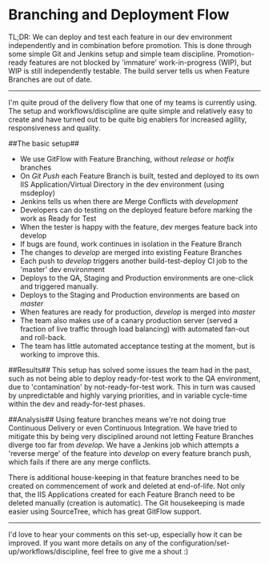 # Branching and Deployment Flow #
TL;DR: We can deploy and test each feature in our dev environment independently and in combination before promotion. This is done through some simple Git and Jenkins setup and simple team discipline. Promotion-ready features are not blocked by 'immature' work-in-progress (WIP), but WIP is still independently testable. The build server tells us when Feature Branches are out of date.

----------

I'm quite proud of the delivery flow that one of my teams is currently using. The setup and workflows/discipline are quite simple and relatively easy to create and have turned out to be quite big enablers for increased agility, responsiveness and quality.

##The basic setup##
- We use GitFlow with Feature Branching, without *release* or *hotfix* branches
- On *Git Push* each Feature Branch is built, tested and deployed to its own IIS Application/Virtual Directory in the dev environment (using msdeploy)
- Jenkins tells us when there are Merge Conflicts with *development*
- Developers can do testing on the deployed feature before marking the work as Ready for Test
- When the tester is happy with the feature, dev merges feature back into develop
- If bugs are found, work continues in isolation in the Feature Branch
- The changes to *develop* are merged into existing Feature Branches
- Each push to *develop* triggers another build-test-deploy CI job to the 'master' dev environment
- Deploys to the QA, Staging and Production environments are one-click and triggered manually. 
- Deploys to the Staging and Production environments are based on *master*
- When features are ready for production, *develop* is merged into *master*
- The team also makes use of a canary production server (served a fraction of live traffic through load balancing) with automated fan-out and roll-back.
- The team has little automated acceptance testing at the moment, but is working to improve this.

##Results##
This setup has solved some issues the team had in the past, such as not being able to deploy ready-for-test work to the QA environment, due to 'contamination' by not-ready-for-test work. This in turn was caused by unpredictable and highly varying priorities, and in variable cycle-time within the dev and ready-for-test phases. 

##Analysis##
Using feature branches means we're not doing true Continuous Delivery or even Continuous Integration. We have tried to mitigate this by being very disciplined around not letting Feature Branches diverge too far from *develop*. We have a Jenkins job which attempts a 'reverse merge' of the feature into *develop* on every feature branch push, which fails if there are any merge conflicts.

There is additional house-keeping in that feature branches need to be created on commencement of work and deleted at end-of-life. Not only that, the IIS Applications created for each Feature Branch need to be deleted manually (creation is automatic). The Git housekeeping is made easier using SourceTree, which has great GitFlow support.

--------

I'd love to hear your comments on this set-up, especially how it can be improved. If you want more details on any of the configuration/set-up/workflows/discipline, feel free to give me a shout :)




